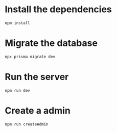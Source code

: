 # Install the dependencies

`npm install`

# Migrate the database

`npx prisma migrate dev`

# Run the server

`npm run dev`

# Create a admin

`npm run createAdmin`

